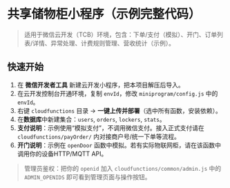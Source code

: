# 共享储物柜小程序（示例完整代码）

> 适用于微信云开发（TCB）环境，包含：下单/支付（模拟）、开门、订单列表/详情、异常处理、计费规则管理、营收统计（示例）。

## 快速开始

1. 在 **微信开发者工具** 新建云开发小程序，把本项目解压后导入。
2. 在云开发控制台开通环境，复制 `envId`，修改 `miniprogram/config.js` 中的 `envId`。
3. 右键 `cloudfunctions` 目录 -> **一键上传并部署**（选中所有函数，安装依赖）。
4. 在**数据库**中新建集合：`users`, `orders`, `lockers`, `stats`。
6. **支付说明**：示例使用“模拟支付”，不调用微信支付。接入正式支付请在 `cloudfunctions/payOrder/` 内对接商户号/统一下单等流程。
7. **开门说明**：示例在 `openDoor` 函数中模拟。若有实际物联网柜，请在该函数中调用你的设备HTTP/MQTT API。

> 管理员鉴权：把你的 `openid` 加入 `cloudfunctions/common/admin.js` 中的 `ADMIN_OPENIDS` 即可看到管理页面与操作按钮。

